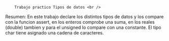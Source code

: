 		Trabajo practico Tipos de datos <br />
Resumen: En este trabajo declare los distintos tipos de datos y los compare con la funcion assert, en los enteros comprobe una suma, en los reales (double) tambien y para el unsigned lo compare con una constante. El tipo char tiene asignado una cadena de caracteres. <br />